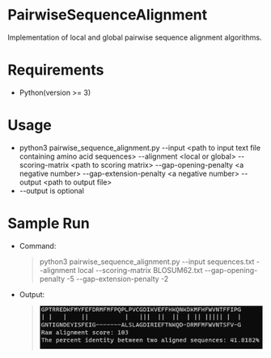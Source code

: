 # PairwiseSequenceAlignment
Implementation of local and global pairwise sequence alignment algorithms.

# Requirements
- Python(version >= 3)

# Usage
- python3 pairwise_sequence_alignment.py &#45;&#45;input &lt;path to input text file containing amino acid sequences&gt; &#45;&#45;alignment &lt;local or global&gt; &#45;&#45;scoring&#45;matrix &lt;path to scoring matrix&gt; &#45;&#45;gap&#45;opening&#45;penalty &lt;a negative number&gt; &#45;&#45;gap&#45;extension&#45;penalty &lt;a negative number&gt; &#45;&#45;output &lt;path to output file&gt;
- &#45;&#45;output is optional

# Sample Run
- Command:
    > python3 pairwise_sequence_alignment.py &#45;&#45;input sequences.txt &#45;&#45;alignment local &#45;&#45;scoring&#45;matrix BLOSUM62.txt &#45;&#45;gap&#45;opening&#45;penalty &#45;5 &#45;&#45;gap&#45;extension&#45;penalty &#45;2
- Output:


    > ![Screenshot](https://raw.githubusercontent.com/ender-s/PairwiseSequenceAlignment/main/ss.png)